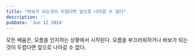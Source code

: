 ```yaml
---
title: "바보가 되는것이 두렵다면 앞으로 나아갈 수 없다"
description: ''
pubDate: 'Jun 12 2024'
---
```


모든 배움은, 모름을 인지하는 상황에서 시작된다. 모름을 부끄러워하거나 바보가 되는것이 두렵다면 앞으로 나아갈 수 없다. 
